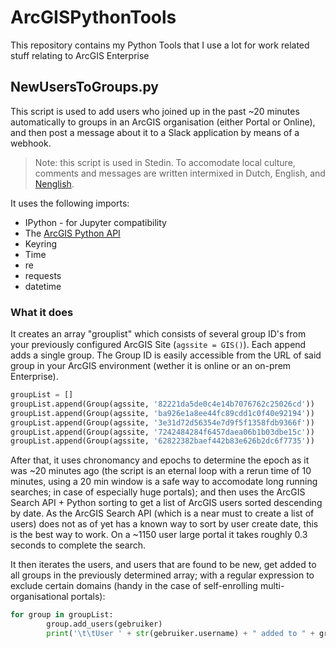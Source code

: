 # ArcGISPythonTools
This repository contains my Python Tools that I use a lot for work related stuff relating to ArcGIS Enterprise

## NewUsersToGroups.py
This script is used to add users who joined up in the past ~20 minutes automatically to groups in an ArcGIS organisation (either Portal or Online), and then post a message about it to a Slack application by means of a webhook.

> Note: this script is used in Stedin. To accomodate local culture, comments and messages are written intermixed in Dutch, English, and [Nenglish](https://www.amazon.com/I-Always-Get-My-Sin/dp/9045305615). 

It uses the following imports:
* IPython - for Jupyter compatibility
* The [ArcGIS Python API](https://github.com/Esri/arcgis-python-api)
* Keyring
* Time
* re
* requests
* datetime

### What it does
It creates an array "grouplist" which consists of several group ID's from your previously configured ArcGIS Site (`agssite = GIS()`). Each append adds a single group. The Group ID is easily accessible from the URL of said group in your ArcGIS environment (wether it is online or an on-prem Enterprise).

```python
groupList = []
groupList.append(Group(agssite, '82221da5de0c4e14b7076762c25026cd'))        #Algemeen
groupList.append(Group(agssite, 'ba926e1a8ee44fc89cdd1c0f40e92194'))        #Elektra
groupList.append(Group(agssite, '3e31d72d56354e7d9f5f1358fdb9366f'))        #Gas
groupList.append(Group(agssite, '7242484284f6457daea06b1b03dbe15c'))        #Kaarten
groupList.append(Group(agssite, '62822382baef442b83e626b2dc6f7735'))        #Featured
```

After that, it uses chronomancy and epochs to determine the epoch as it was ~20 minutes ago (the script is an eternal loop with a rerun time of 10 minutes, using a 20 min window is a safe way to accomodate long running searches; in case of especially huge portals); and then uses the ArcGIS Search API + Python sorting to get a list of ArcGIS users sorted descending by date. As the ArcGIS Search API (which is a near must to create a list of users) does not as of yet has a known way to sort by user create date, this is the best way to work. On a ~1150 user large portal it takes roughly 0.3 seconds to complete the search.

It then iterates the users, and users that are found to be new, get added to all groups in the previously determined array; with a regular expression to exclude certain domains (handy in the case of self-enrolling multi-organisational portals):

```python
for group in groupList:
        group.add_users(gebruiker)
        print('\t\tUser ' + str(gebruiker.username) + " added to " + group.title)
```
